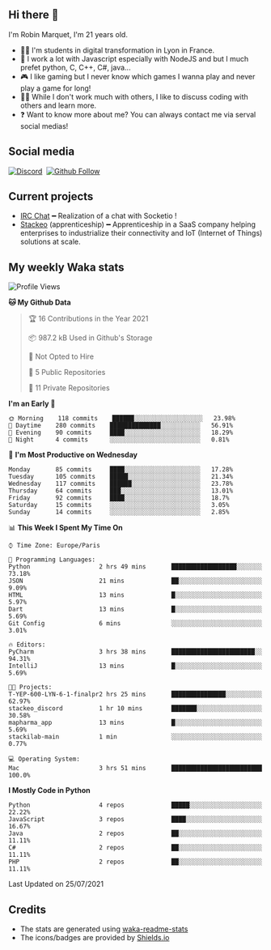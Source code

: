 ## Hi there 👋

I'm Robin Marquet, I'm 21 years old.

- 👨‍💻 I'm students in digital transformation in Lyon in France.
- 🌱 I work a lot with Javascript especially with NodeJS and but I much prefet python, C, C++, C#, java...
- 🎮 I like gaming but I never know which games I wanna play and never play a game for long!
- 👯‍♀️ While I don't work much with others, I like to discuss coding with others and learn more.
- ❓ Want to know more about me? You can always contact me via serval social medias!

## Social media

[![Discord](https://img.shields.io/discord/759460462105854022?label=rmarquet%232048&style=for-the-badge&logo=discord&logoColor=ffffff)](https://github.com/rmarquet21)
‎‎ [![Github Follow](https://img.shields.io/github/followers/rmarquet21?logo=github&logoColor=ffffff&style=for-the-badge)](https://github.com/rmarquet21)

## Current projects

- [IRC Chat](https://socket.io/) ━ Realization of a chat with Socketio !
- [Stackeo](https://www.stackeo.io/) (apprenticeship) ━ Apprenticeship in a SaaS company helping enterprises to industrialize their connectivity and IoT (Internet of Things) solutions at scale.

## My weekly Waka stats

<!--START_SECTION:waka-->
![Profile Views](http://img.shields.io/badge/Profile%20Views-0-blue)

**🐱 My Github Data** 

> 🏆 16 Contributions in the Year 2021
 > 
> 📦 987.2 kB Used in Github's Storage 
 > 
> 🚫 Not Opted to Hire
 > 
> 📜 5 Public Repositories 
 > 
> 🔑 11 Private Repositories  
 > 
**I'm an Early 🐤** 

```text
🌞 Morning    118 commits    ██████░░░░░░░░░░░░░░░░░░░   23.98% 
🌆 Daytime    280 commits    ██████████████░░░░░░░░░░░   56.91% 
🌃 Evening    90 commits     ████░░░░░░░░░░░░░░░░░░░░░   18.29% 
🌙 Night      4 commits      ░░░░░░░░░░░░░░░░░░░░░░░░░   0.81%

```
📅 **I'm Most Productive on Wednesday** 

```text
Monday       85 commits     ████░░░░░░░░░░░░░░░░░░░░░   17.28% 
Tuesday      105 commits    █████░░░░░░░░░░░░░░░░░░░░   21.34% 
Wednesday    117 commits    ██████░░░░░░░░░░░░░░░░░░░   23.78% 
Thursday     64 commits     ███░░░░░░░░░░░░░░░░░░░░░░   13.01% 
Friday       92 commits     ████░░░░░░░░░░░░░░░░░░░░░   18.7% 
Saturday     15 commits     ░░░░░░░░░░░░░░░░░░░░░░░░░   3.05% 
Sunday       14 commits     ░░░░░░░░░░░░░░░░░░░░░░░░░   2.85%

```


📊 **This Week I Spent My Time On** 

```text
⌚︎ Time Zone: Europe/Paris

💬 Programming Languages: 
Python                   2 hrs 49 mins       ██████████████████░░░░░░░   73.18% 
JSON                     21 mins             ██░░░░░░░░░░░░░░░░░░░░░░░   9.09% 
HTML                     13 mins             █░░░░░░░░░░░░░░░░░░░░░░░░   5.97% 
Dart                     13 mins             █░░░░░░░░░░░░░░░░░░░░░░░░   5.69% 
Git Config               6 mins              ░░░░░░░░░░░░░░░░░░░░░░░░░   3.01%

🔥 Editors: 
PyCharm                  3 hrs 38 mins       ███████████████████████░░   94.31% 
IntelliJ                 13 mins             █░░░░░░░░░░░░░░░░░░░░░░░░   5.69%

🐱‍💻 Projects: 
T-YEP-600-LYN-6-1-finalpr2 hrs 25 mins       ███████████████░░░░░░░░░░   62.97% 
stackeo_discord          1 hr 10 mins        ███████░░░░░░░░░░░░░░░░░░   30.58% 
mapharma_app             13 mins             █░░░░░░░░░░░░░░░░░░░░░░░░   5.69% 
stackilab-main           1 min               ░░░░░░░░░░░░░░░░░░░░░░░░░   0.77%

💻 Operating System: 
Mac                      3 hrs 51 mins       █████████████████████████   100.0%

```

**I Mostly Code in Python** 

```text
Python                   4 repos             █████░░░░░░░░░░░░░░░░░░░░   22.22% 
JavaScript               3 repos             ████░░░░░░░░░░░░░░░░░░░░░   16.67% 
Java                     2 repos             ██░░░░░░░░░░░░░░░░░░░░░░░   11.11% 
C#                       2 repos             ██░░░░░░░░░░░░░░░░░░░░░░░   11.11% 
PHP                      2 repos             ██░░░░░░░░░░░░░░░░░░░░░░░   11.11%

```



 Last Updated on 25/07/2021
<!--END_SECTION:waka-->

## Credits

- The stats are generated using [waka-readme-stats](https://github.com/anmol098/waka-readme-stats)
- The icons/badges are provided by [Shields.io](https://shields.io/)
